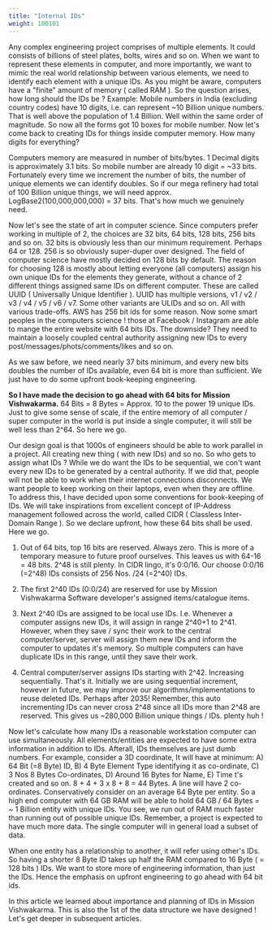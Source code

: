```yaml
---
title: "Internal IDs"
weight: 100101
---
```

Any complex engineering project comprises of multiple elements. It could consists of billions of steel plates, bolts, wires and so on. When we want to represent these elements in computer, and more importantly, we want to mimic the real world relationship between various elements, we need to identify each element with a unique IDs. As you might be aware, computers have a "finite" amount of memory ( called RAM ). So the question arises, how long should the IDs be ? Example: Mobile numbers in India (excluding country codes) have 10 digits, i.e. can represent ~10 Billion unique numbers. That is well above the population of 1.4 Billion. Well within the same order of magnitude. So now all the forms got 10 boxes for mobile number. Now let's come back to creating IDs for things inside computer memory. How many digits for everything?

Computers memory are measured in number of bits/bytes. 1 Decimal digits is approximately 3.1 bits. So mobile number are already 10 digit = ~33 bits. Fortunately every time we increment the number of bits, the number of unique elements we can identify doubles. So if our mega refinery had total of 100 Billion unique things, we will need approx. LogBase2(100,000,000,000) = 37 bits. That's how much we genuinely need.

Now let's see the state of art in computer science. Since computers prefer working in multiple of 2, the choices are 32 bits, 64 bits, 128 bits, 256 bits and so on. 32 bits is obviously less than our minimum requirement. Perhaps 64 or 128. 256 is so obviously super-duper over designed. The field of computer science have mostly decided on 128 bits by default. The reason for choosing 128 is mostly about letting everyone (all computers) assign his own unique IDs for the elements they generate, without a chance of 2 different things assigned same IDs on different computer. These are called UUID ( Universally Unique Identifier ). UUID has multiple versions, v1 / v2 / v3 / v4 / v5 / v6 / v7. Some other variants are ULIDs and so on. All with various trade-offs. AWS has 256 bit ids for some reason. Now some smart peoples in the computers science ! those at Facebook / Instagram are able to mange the entire website with 64 bits IDs. The downside? They need to maintain a loosely coupled central authority assigning new IDs to every post/messages/phots/comments/likes and so on.

As we saw before, we need nearly 37 bits minimum, and every new bits doubles the number of IDs available, even 64 bit is more than sufficient. We just have to do some upfront book-keeping engineering.

<strong>So I have made the decision to go ahead with 64 bits for Mission Vishwakarma.</strong> 64 Bits = 8 Bytes = Approx. 10 to the power 19 unique IDs. Just to give some sense of scale, if the entire memory of all computer / super computer in the world is put inside a single computer, it will still be well less than 2^64. So here we go.

Our design goal is that 1000s of engineers should be able to work parallel in a project. All creating new thing ( with new IDs) and so no. So who gets to assign what IDs ? While we do want the IDs to be sequential, we con't want every new IDs to be generated by a central authority. If we did that, people will not be able to work when their internet connections disconnects. We want people to keep working on their laptops, even when they are offline. To address this, I have decided upon some conventions for book-keeping of IDs. We will take inspirations from excellent concept of IP-Address management followed across the world, called CIDR ( Classless Inter-Domain Range ). So we declare upfront, how these 64 bits shall be used. Here we go. 

1. Out of 64 bits, top 16 bits are reserved. Always zero. This is more of a temporary measure to future proof ourselves. This leaves us with 64-16 = 48 bits. 2^48 is still plenty. In CIDR lingo, it's 0:0/16. Our choose 0:0/16 (=2^48) IDs consists of 256 Nos. /24 (=2^40) IDs. 

2. The first 2^40 IDs (0:0/24) are reserved for use by Mission Vishwakarma Software developer's assigned items/catalogue items.

3. Next 2^40 IDs are assigned to be local use IDs. I.e. Whenever a computer assigns new IDs, it will assign in range 2^40+1 to 2^41. However, when they save / sync their work to the central computer/server, server will assign them new IDs and inform the computer to updates it's memory. So multiple computers can have duplicate IDs in this range, until they save their work.

4. Central computer/server assigns IDs starting with 2^42. Increasing sequentially. That's it. Initially we are using sequential increment, however in future, we may improve our algorithms/implementations to reuse deleted IDs. Perhaps after 2035! Remember, this auto incrementing IDs can never cross 2^48 since all IDs more than 2^48 are reserved. This gives us  ~280,000 Billion unique things / IDs. plenty huh !

Now let's calculate how many IDs a reasonable workstation computer can use simultaneously. All elements/entities are expected to have some extra information in addition to IDs. Afterall, IDs themselves are just dumb numbers. For example, consider a 3D coordinate, It will have at minimum: A) 64 Bit (=8 Byte) ID, B) 4 Byte Element Type identifying it as co-ordinate, C) 3 Nos 8 Bytes Co-ordinates, D) Around 16 Bytes for Name, E) Time t's created and so on. 8 + 4 + 3 x 8 + 8 = 44 Bytes. A line will have 2 co-ordinates. Conservatively consider on an average  64 Byte per entity. So a high end computer with 64 GB RAM will be able to hold 64 GB / 64 Bytes = ~ 1 Billion entity with unique IDs. You see, we run out of RAM much faster than running out of possible unique IDs. Remember, a project is expected to have much more data. The single computer will in general load a subset of data.

When one entity has a relationship to another, it will refer using other's IDs. So having a shorter 8 Byte ID takes up half the RAM compared to 16 Byte ( = 128 bits ) IDs. We want to store more of engineering information, than just the IDs. Hence the emphasis on upfront engineering to go ahead with 64 bit ids.

In this article we learned about importance and planning of IDs in Mission Vishwakarma. This is also the 1st of the data structure we have designed ! Let's get deeper in subsequent articles.
